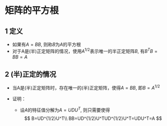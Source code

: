 # 矩阵的平方根

## 1 定义

* 如果有$A=BB$, 则称$B$为$A$的平方根
* 对于A是(半)正定矩阵的情况，使用$A^{1/2}$表示唯一的半正定矩阵$B$, 有$B^TB=BB=A$ 

## 2 (半)正定的情况

* 当A是(半)正定矩阵时，存在唯一的(半)正定矩阵，使得$A=BB$, 即$B=A^{1/2}$

* 证明：

  * 设$A$的特征值分解为$A=UDU^T$, 则只需要使得
    $$
    B=UD^{1/2}U^T\\
    BB=UD^{1/2}U^TUD^{1/2}U^T=UDU^T=A
    $$
    